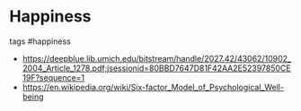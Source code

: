# Happiness

tags #happiness

* https://deepblue.lib.umich.edu/bitstream/handle/2027.42/43062/10902_2004_Article_1278.pdf;jsessionid=80BBD7647D81F42AA2E52397850CE19F?sequence=1
* https://en.wikipedia.org/wiki/Six-factor_Model_of_Psychological_Well-being